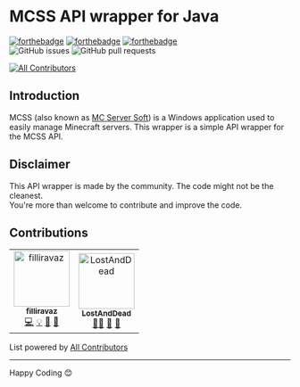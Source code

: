 # MCSS API wrapper for Java

[![forthebadge](https://forthebadge.com/images/badges/fuck-it-ship-it.svg)](https://forthebadge.com) [![forthebadge](https://forthebadge.com/images/badges/made-with-java.svg)](https://forthebadge.com)  [![forthebadge](https://forthebadge.com/images/badges/uses-badges.svg)](https://forthebadge.com)  
![GitHub issues](https://img.shields.io/github/issues/Les-Projects/mcss-api-java?style=for-the-badge)  ![GitHub pull requests](https://img.shields.io/github/issues-pr/Les-Projects/mcss-api-java?label=Pull%20Requests&style=for-the-badge)
<!-- ALL-CONTRIBUTORS-BADGE:START - Do not remove or modify this section -->
[![All Contributors](https://img.shields.io/badge/all_contributors-1-orange.svg?style=flat-square)](#contributors-)
<!-- ALL-CONTRIBUTORS-BADGE:END -->

## Introduction
MCSS (also known as [MC Server Soft](https://mcserversoft.com/)) is a Windows application used to easily manage Minecraft servers.
This wrapper is a simple API wrapper for the MCSS API.

## Disclaimer
This API wrapper is made by the community. The code might not be the cleanest.  
You're more than welcome to contribute and improve the code.

## Contributions
<!-- ALL-CONTRIBUTORS-LIST:START - Do not remove or modify this section -->
<!-- prettier-ignore-start -->
<!-- markdownlint-disable -->
<table>
  <tbody>
    <tr>
      <td align="center"><a href="https://filliravaz.me/ COMING SOON"><img src="https://avatars.githubusercontent.com/u/40716956?v=4?s=100" width="100px;" alt="filliravaz"/><br /><sub><b>filliravaz</b></sub></a><br /><a href="https://github.com/Les-Projects/mcss-api-java/commits?author=vaio2005" title="Code">💻</a> <a href="#example-vaio2005" title="Examples">💡</a> <a href="#ideas-vaio2005" title="Ideas, Planning, & Feedback">🤔</a> <a href="#maintenance-vaio2005" title="Maintenance">🚧</a></td>
      <td align="center"><a href="https://lostanddead.co.uk"><img src="https://avatars.githubusercontent.com/u/39418539?v=4?s=100" width="100px;" alt="LostAndDead"/><br /><sub><b>LostAndDead</b></sub></a><br /><a href="#mentoring-LostAndDead" title="Mentoring">🧑‍🏫</a> <a href="#ideas-LostAndDead" title="Ideas, Planning, & Feedback">🤔</a> <a href="https://github.com/Les-Projects/mcss-api-java/pulls?q=is%3Apr+reviewed-by%3ALostAndDead" title="Reviewed Pull Requests">👀</a></td>
    </tr>
  </tbody>
</table>

<!-- markdownlint-restore -->
<!-- prettier-ignore-end -->

<!-- ALL-CONTRIBUTORS-LIST:END -->
List powered  by [All Contributors](https://allcontributors.org/) 

___
Happy Coding 😊
